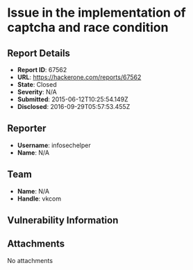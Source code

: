 # Issue in the implementation of captcha and race condition

## Report Details
- **Report ID**: 67562
- **URL**: https://hackerone.com/reports/67562
- **State**: Closed
- **Severity**: N/A
- **Submitted**: 2015-06-12T10:25:54.149Z
- **Disclosed**: 2016-09-29T05:57:53.455Z

## Reporter
- **Username**: infosechelper
- **Name**: N/A

## Team
- **Name**: N/A
- **Handle**: vkcom

## Vulnerability Information


## Attachments
No attachments
